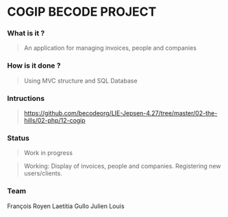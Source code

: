 # COGIP BECODE PROJECT

### What is it ?

> An application for managing invoices, people and companies

### How is it done ?

> Using MVC structure and SQL Database


### Intructions

> https://github.com/becodeorg/LIE-Jepsen-4.27/tree/master/02-the-hills/02-php/12-cogip


### Status

> Work in progress

> Working: Display of invoices, people and companies. Registering new users/clients.


### Team

François Royen
Laetitia Gullo
Julien Louis
    

